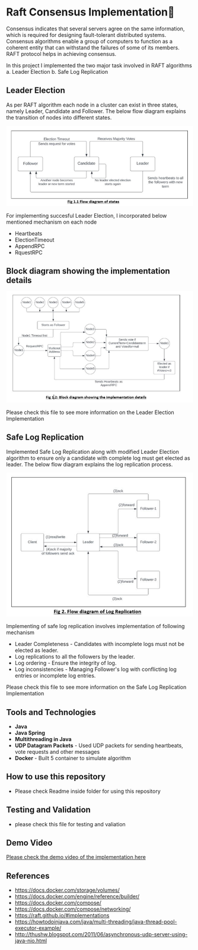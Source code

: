 # **Raft Consensus Implementation**:rowboat:

Consensus indicates that several servers agree on the same information, which is required for designing fault-tolerant distributed systems. 
Consensus algorithms enable a group of computers to function as a coherent entity that can withstand the failures of some of its members.
RAFT protocol helps in achieving consensus.

In this project I implemented the two major task involved in RAFT algorithms
a. Leader Election
b. Safe Log Replication

## Leader Election
As per RAFT algorithm each node in a cluster can exist in three states, namely Leader, Candidate and Follower.
The below flow diagram explains the transition of nodes into different states.

<p align="center">
<img src="https://github.com/akdev121/RaftImplementation/blob/74eff67e269e5f7b0894bb01498e41b62eccbe0d/ReadmeImages/Capture1.1.JPG">
</p>

For implementing succesful Leader Election, I incorporated below mentioned mechanism on each node

* Heartbeats
* ElectionTimeout
* AppendRPC
* RquestRPC


## Block diagram showing the implementation details

<p align="center">
<img src="https://github.com/akdev121/RaftImplementation/blob/74eff67e269e5f7b0894bb01498e41b62eccbe0d/ReadmeImages/Capture3.JPG">
</p>


Please check this file to see more information on the Leader Election Implementation

## Safe Log Replication
Implemented Safe Log Replication along with modified Leader Election algorithm to ensure only a candidate with complete log must get 
elected as leader. The below flow diagram explains the log replication process.

<p align="center">
<img src="https://github.com/akdev121/RaftImplementation/blob/74eff67e269e5f7b0894bb01498e41b62eccbe0d/ReadmeImages/Capture2.JPG">
</p>

Implementing of safe log replication involves implementation of following mechanism
* Leader Completeness - Candidates with incomplete logs must not be elected as leader.
* Log replications to all the followers by the leader.
* Log ordering - Ensure the integrity of log.
* Log inconsistencies - Managing Follower's log with conflicting log entries or incomplete log entries.

Please check this file to see more information on the Safe Log Replication Implementation

## Tools and Technologies
* **Java**
* **Java Spring**
* **Multithreading in Java**
* **UDP Datagram Packets** - Used UDP packets for sending heartbeats, vote requests and other messages
* **Docker** - Built 5 container to simulate algorithm

## How to use this repository
* Please check Readme inside folder for using this repository

## Testing and Validation
* please check this file for testing and valiation

## Demo Video
[Please check the demo video of the implementation here](akdev121/RaftImplementation/DemoVideo/)


## References
* https://docs.docker.com/storage/volumes/
* https://docs.docker.com/engine/reference/builder/
* https://docs.docker.com/compose/
* https://docs.docker.com/compose/networking/
* https://raft.github.io/#implementations
* https://howtodoinjava.com/java/multi-threading/java-thread-pool-executor-example/
* http://thushw.blogspot.com/2011/06/asynchronous-udp-server-using-java-nio.html
